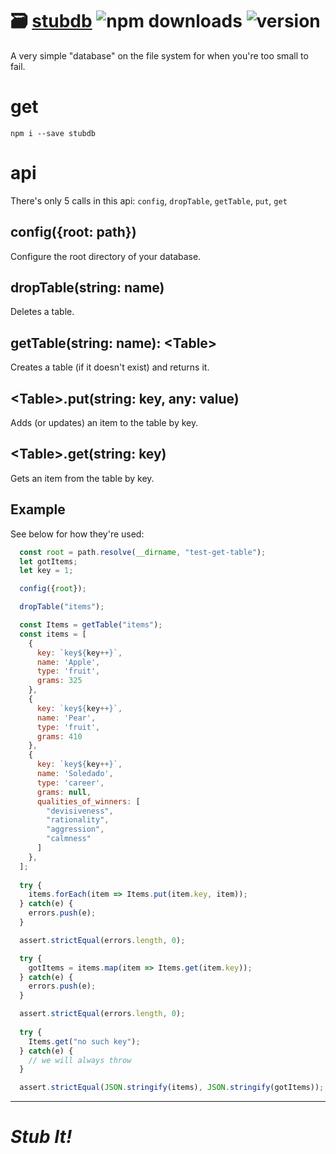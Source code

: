 # :card_file_box: [stubdb](https://github.com/crislin2046/stubdb) ![npm downloads](https://img.shields.io/npm/dt/stubdb) ![version](https://img.shields.io/npm/v/stubdb?label=version)

A very simple "database" on the file system for when you're too small to fail.

# get

```console
npm i --save stubdb
```

# api

There's only 5 calls in this api: `config`, `dropTable`, `getTable`, `put`, `get`

## config({root: path})

Configure the root directory of your database.

## dropTable(string: name)

Deletes a table.

## getTable(string: name): &lt;Table&gt; 

Creates a table (if it doesn't exist) and returns it.

## &lt;Table&gt;.put(string: key, any: value)

Adds (or updates) an item to the table by key.

## &lt;Table&gt;.get(string: key)

Gets an item from the table by key.

## Example

See below for how they're used:

```javascript
  const root = path.resolve(__dirname, "test-get-table");
  let gotItems;
  let key = 1;

  config({root});

  dropTable("items");

  const Items = getTable("items");
  const items = [
    {
      key: `key${key++}`,
      name: 'Apple',
      type: 'fruit',
      grams: 325
    },
    {
      key: `key${key++}`,
      name: 'Pear',
      type: 'fruit',
      grams: 410
    },
    {
      key: `key${key++}`,
      name: 'Soledado',
      type: 'career',
      grams: null,
      qualities_of_winners: [
        "devisiveness",
        "rationality",
        "aggression",
        "calmness"
      ]
    },
  ];
  
  try {
    items.forEach(item => Items.put(item.key, item));
  } catch(e) {
    errors.push(e);
  }

  assert.strictEqual(errors.length, 0);

  try {
    gotItems = items.map(item => Items.get(item.key));
  } catch(e) {
    errors.push(e);
  }

  assert.strictEqual(errors.length, 0);
  
  try {
    Items.get("no such key");
  } catch(e) {
    // we will always throw
  }

  assert.strictEqual(JSON.stringify(items), JSON.stringify(gotItems));
  ```

-------------

# *Stub It!*

